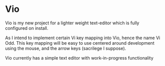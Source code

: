 # Vio
 Vio is my new project for a lighter weight text-editor which is fully configured on install.

 As I intend to implement certain Vi key mapping into Vio, hence the name Vi Odd. This key mapping will be easy to use centered around development using the mouse, and the arrow keys (sacrilege I suppose).

 Vio currently has a simple text editor with work-in-progress functionality
 
